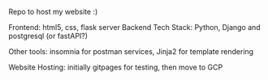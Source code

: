 Repo to host my website :)

Frontend: html5, css, flask server
Backend Tech Stack: Python, Django and postgresql (or fastAPI?)

Other tools: insomnia for postman services, Jinja2 for template rendering

Website Hosting: initially gitpages for testing, then move to GCP
